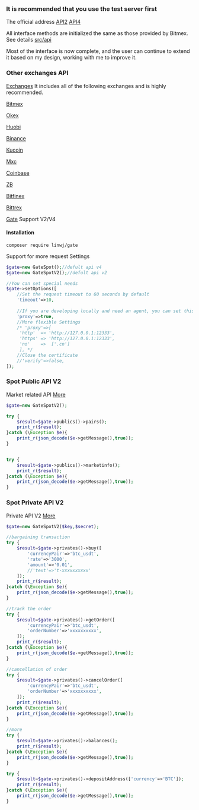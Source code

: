 ### It is recommended that you use the test server first

The official address [API2](https://www.gatecn.io/api2) [API4](https://www.gatecn.io/docs/futures/api/index.html)

All interface methods are initialized the same as those provided by Bitmex. See details [src/api](https://github.com/zhouaini528/gate-php/tree/master/src/Api)

Most of the interface is now complete, and the user can continue to extend it based on my design, working with me to improve it.

### Other exchanges API

[Exchanges](https://github.com/zhouaini528/exchanges-php) It includes all of the following exchanges and is highly recommended.

[Bitmex](https://github.com/zhouaini528/bitmex-php)

[Okex](https://github.com/zhouaini528/okex-php)

[Huobi](https://github.com/zhouaini528/huobi-php)

[Binance](https://github.com/zhouaini528/binance-php)

[Kucoin](https://github.com/zhouaini528/Kucoin-php)

[Mxc](https://github.com/zhouaini528/mxc-php)

[Coinbase](https://github.com/zhouaini528/coinbase-php)

[ZB](https://github.com/zhouaini528/zb-php)

[Bitfinex](https://github.com/zhouaini528/zb-php)

[Bittrex](https://github.com/zhouaini528/bittrex-php)

[Gate](https://github.com/zhouaini528/gate-php)   Support V2/V4

#### Installation
```
composer require linwj/gate
```

Support for more request Settings
```php
$gate=new GateSpot();//defult api v4
$gate=new GateSpotV2();//defult api v2

//You can set special needs
$gate->setOptions([
    //Set the request timeout to 60 seconds by default
    'timeout'=>10,
    
    //If you are developing locally and need an agent, you can set this
    'proxy'=>true,
    //More flexible Settings
    /* 'proxy'=>[
     'http'  => 'http://127.0.0.1:12333',
     'https' => 'http://127.0.0.1:12333',
     'no'    =>  ['.cn']
     ], */
    //Close the certificate
    //'verify'=>false,
]);
```

### Spot Public API V2

Market related API [More](https://github.com/zhouaini528/gate-php/blob/master/tests/spot/public.php)

```php
$gate=new GateSpotV2();

try {
    $result=$gate->publics()->pairs();
    print_r($result);
}catch (\Exception $e){
    print_r(json_decode($e->getMessage(),true));
}


try {
    $result=$gate->publics()->marketinfo();
    print_r($result);
}catch (\Exception $e){
    print_r(json_decode($e->getMessage(),true));
}
```

### Spot Private API V2

Private API V2 [More](https://github.com/zhouaini528/gate-php/blob/master/tests/spot_v2/privates.php)

```php
$gate=new GateSpotV2($key,$secret);

//bargaining transaction
try {
    $result=$gate->privates()->buy([
        'currencyPair'=>'btc_usdt',
        'rate'=>'3000',
        'amount'=>'0.01',
        //'text'=>'t-xxxxxxxxxx'
    ]);
    print_r($result);
}catch (\Exception $e){
    print_r(json_decode($e->getMessage(),true));
}

//track the order
try {
    $result=$gate->privates()->getOrder([
        'currencyPair'=>'btc_usdt',
        'orderNumber'=>'xxxxxxxxxx',
    ]);
    print_r($result);
}catch (\Exception $e){
    print_r(json_decode($e->getMessage(),true));
}

//cancellation of order
try {
    $result=$gate->privates()->cancelOrder([
        'currencyPair'=>'btc_usdt',
        'orderNumber'=>'xxxxxxxxxx',
    ]);
    print_r($result);
}catch (\Exception $e){
    print_r(json_decode($e->getMessage(),true));
}

//more
try {
    $result=$gate->privates()->balances();
    print_r($result);
}catch (\Exception $e){
    print_r(json_decode($e->getMessage(),true));
}

try {
    $result=$gate->privates()->depositAddress(['currency'=>'BTC']);
    print_r($result);
}catch (\Exception $e){
    print_r(json_decode($e->getMessage(),true));
}
```

